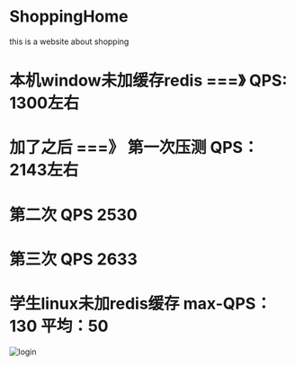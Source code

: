 # ShoppingHome
this is  a website about shopping
# 本机window未加缓存redis ===》 QPS: 1300左右
# 加了之后 ===》 第一次压测 QPS：2143左右
#               第二次     QPS 2530
#               第三次     QPS 2633

# 学生linux未加redis缓存  max-QPS：130 平均：50
![login](https://github.com/zhengquantao/ShoppingHome/master/static/images/logo.jpg)

